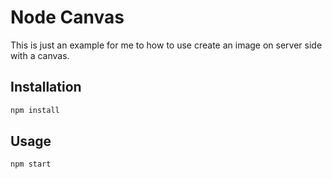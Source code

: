 # Node Canvas

This is just an example for me to how to use create an image on server side with a canvas.

## Installation

```bash
npm install
```

## Usage

```bash
npm start
```